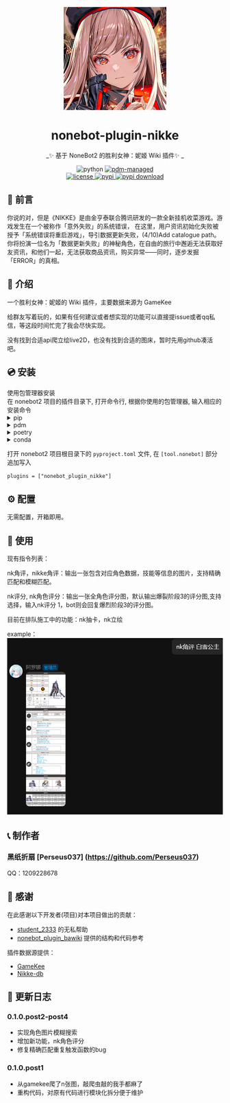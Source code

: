 <div align="center">
  <img src="https://github.com/Perseus037/data/blob/master/nikke.webp" alt="nonebot_plugin_nikke图标" >

# nonebot-plugin-nikke

_✨ 基于 NoneBot2 的胜利女神：妮姬 Wiki 插件✨ _

<img src="https://img.shields.io/badge/python-3.8+-blue.svg" alt="python">
<a href="https://pdm.fming.dev">
  <img src="https://img.shields.io/badge/pdm-managed-blueviolet" alt="pdm-managed">
</a>
<!-- <a href="https://wakatime.com/badge/user/b61b0f9a-f40b-4c82-bc51-0a75c67bfccf/project/f4778875-45a4-4688-8e1b-b8c844440abb">
  <img src="https://wakatime.com/badge/user/b61b0f9a-f40b-4c82-bc51-0a75c67bfccf/project/f4778875-45a4-4688-8e1b-b8c844440abb.svg" alt="wakatime">
</a> -->

<br />

<a href="./LICENSE">
  <img src="https://img.shields.io/github/license/lgc-NB2Dev/nonebot-plugin-uma.svg" alt="license">
</a>
<a href="https://pypi.python.org/pypi/nonebot-plugin-nikke">
  <img src="https://img.shields.io/pypi/v/nonebot-plugin-nikke.svg" alt="pypi">
</a>
<a href="https://pypi.org/project/nonebot-plugin-nikke/">
  <img src="https://img.shields.io/pypi/dm/nonebot-plugin-nikke.svg" alt="pypi download">
</a>

</div>

<div align="left">

## 💬 前言

你说的对，但是《NIKKE》是由金亨泰联合腾讯研发的一款全新挂机收菜游戏。游戏发生在一个被称作「意外失败」的系统错误，
在这里，用户资讯初始化失败被授予「系统错误将重启游戏」，导引数据更新失败，(4/10)Add catalogue path。
你将扮演一位名为「数据更新失败」的神秘角色，在自由的旅行中邂逅无法获取好友资讯，和他们一起，无法获取商品资讯，购买异常——同时，逐步发掘「ERROR」的真相。

## 📖 介绍

一个胜利女神：妮姬的 Wiki 插件，主要数据来源为 GameKee 

给群友写着玩的，如果有任何建议或者想实现的功能可以直接提issue或者qq私信，等这段时间忙完了我会尽快实现。

没有找到合适api爬立绘live2D，也没有找到合适的图床，暂时先用github凑活吧。

## 💿 安装

</details>
<summary>使用包管理器安装</summary>
在 nonebot2 项目的插件目录下, 打开命令行, 根据你使用的包管理器, 输入相应的安装命令

<details>
<summary>pip</summary>

    pip install nonebot-plugin-nikke[all]

</details>
<details>
<summary>pdm</summary>

    pdm add nonebot-plugin-nikke[all]

</details>
<details>
<summary>poetry</summary>

    poetry add nonebot-plugin-nikke[all]

</details>
<details>
<summary>conda</summary>

    conda install nonebot-plugin-nikke[all]

</details>

打开 nonebot2 项目根目录下的 `pyproject.toml` 文件, 在 `[tool.nonebot]` 部分追加写入

    plugins = ["nonebot_plugin_nikke"]

</details>

## ⚙️ 配置

无需配置，开箱即用。

## 🎉 使用

现有指令列表：

nk角评，nikke角评：输出一张包含对应角色数据，技能等信息的图片，支持精确匹配和模糊匹配。

nk评分, nk角色评分：输出一张全角色评分图，默认输出爆裂阶段3的评分图,支持选择，输入nk评分 1，bot则会回复爆烈阶段3的评分图。

目前在排队施工中的功能：nk抽卡，nk立绘

example：<img src="https://github.com/Perseus037/data/blob/master/nikke%20example.png" alt="示例" >

## 📞 制作者

### 黑纸折扇 [Perseus037] (https://github.com/Perseus037)

QQ：1209228678

## 🙏 感谢

在此感谢以下开发者(项目)对本项目做出的贡献：

-  [student_2333](https://github.com/lgc2333) 的无私帮助
-  [nonebot_plugin_bawiki](https://github.com/lgc-NB2Dev/nonebot-plugin-bawiki) 提供的结构和代码参考

插件数据源提供：

-  [GameKee](https://nikke.gamekee.com/) 
-  [Nikke-db](https://github.com/Nikke-db/Nikke-db.github.io) 

## 📝 更新日志

### 0.1.0.post2-post4
- 实现角色图片模糊搜索
- 增加新功能，nk角色评分
- 修复精确匹配重复触发函数的bug

### 0.1.0.post1

- 从gamekee爬了n张图，敲爬虫敲的我手都麻了
- 重构代码，对原有代码进行模块化拆分便于维护


